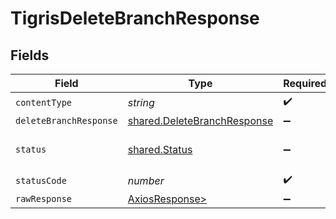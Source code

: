 # TigrisDeleteBranchResponse


## Fields

| Field                                                                      | Type                                                                       | Required                                                                   | Description                                                                |
| -------------------------------------------------------------------------- | -------------------------------------------------------------------------- | -------------------------------------------------------------------------- | -------------------------------------------------------------------------- |
| `contentType`                                                              | *string*                                                                   | :heavy_check_mark:                                                         | N/A                                                                        |
| `deleteBranchResponse`                                                     | [shared.DeleteBranchResponse](../../models/shared/deletebranchresponse.md) | :heavy_minus_sign:                                                         | OK                                                                         |
| `status`                                                                   | [shared.Status](../../models/shared/status.md)                             | :heavy_minus_sign:                                                         | Default error response                                                     |
| `statusCode`                                                               | *number*                                                                   | :heavy_check_mark:                                                         | N/A                                                                        |
| `rawResponse`                                                              | [AxiosResponse>](https://axios-http.com/docs/res_schema)                   | :heavy_minus_sign:                                                         | N/A                                                                        |